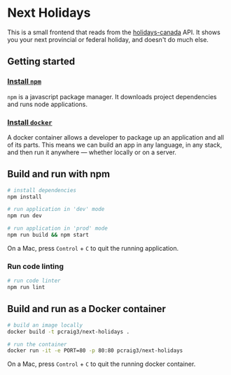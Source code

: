 # Next Holidays

This is a small frontend that reads from the [holidays-canada](https://github.com/cds-snc/holidays-canada) API. It shows you your next provincial or federal holiday, and doesn't do much else.

## Getting started

### [Install `npm`](https://www.npmjs.com/get-npm)

`npm` is a javascript package manager. It downloads project dependencies and runs node applications.

### [Install `docker`](https://docs.docker.com/install/)

A docker container allows a developer to package up an application and all of its parts. This means we can build an app in any language, in any stack, and then run it anywhere — whether locally or on a server.

## Build and run with npm

```bash
# install dependencies
npm install

# run application in 'dev' mode
npm run dev

# run application in 'prod' mode
npm run build && npm start
```

On a Mac, press `Control` + `C` to quit the running application.

### Run code linting

```bash
# run code linter
npm run lint
```

## Build and run as a Docker container

```bash
# build an image locally
docker build -t pcraig3/next-holidays .

# run the container
docker run -it -e PORT=80 -p 80:80 pcraig3/next-holidays
```

On a Mac, press `Control` + `C` to quit the running docker container.
